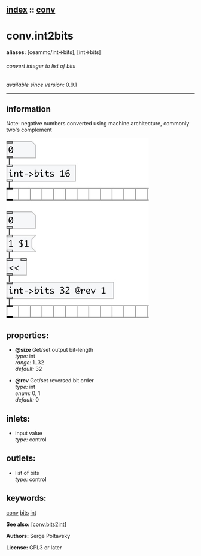 [index](index.html) :: [conv](category_conv.html)
---

# conv.int2bits
**aliases:** [ceammc/int-&gt;bits], [int-&gt;bits]


###### convert integer to list of bits

*available since version:* 0.9.1

---


## information
Note: negative numbers converted using machine architecture, commonly two&#39;s complement


[![example](../examples/img/conv.int2bits.jpg)](../examples/pd/conv.int2bits.pd)







## properties:

* **@size** 
Get/set output bit-length<br>
_type:_ int<br>
_range:_ 1..32<br>
_default:_ 32<br>

* **@rev** 
Get/set reversed bit order<br>
_type:_ int<br>
_enum:_ 0, 1<br>
_default:_ 0<br>



## inlets:

* input value<br>
_type:_ control



## outlets:

* list of bits<br>
_type:_ control



## keywords:

[conv](keywords/conv.html)
[bits](keywords/bits.html)
[int](keywords/int.html)



**See also:**
[\[conv.bits2int\]](conv.bits2int.html)




**Authors:** Serge Poltavsky




**License:** GPL3 or later





